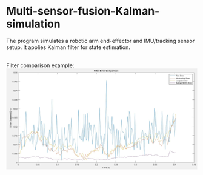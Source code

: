 # Multi-sensor-fusion-Kalman-simulation

The program simulates a robotic arm end-effector and IMU/tracking sensor setup. It applies Kalman filter for state estimation.<br><br>

Filter comparison example:
![Filter Error Comparison](https://raw.githubusercontent.com/YuxinPan/Multi-sensor-fusion-Kalman-simulation/master/Plot/Filter%20Error%20Comparison.JPG)
